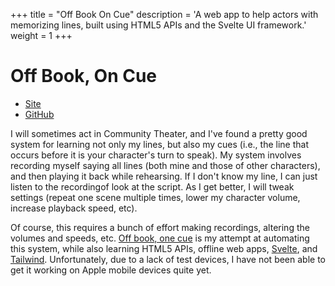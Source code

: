 +++
title = "Off Book On Cue"
description = 'A web app to help actors with memorizing lines, built using HTML5 APIs and the Svelte UI framework.'
weight = 1
+++

# Off Book, On Cue

* [Site](https://offbookoncue.com)
* [GitHub](https://github.com/markhildreth/off-book-on-cue)

I will sometimes act in Community Theater, and I've found a pretty good system for learning not only my lines, but also my cues (i.e., the line that occurs before it is your character's turn to speak). My system involves recording myself saying all lines (both mine and those of other characters), and then playing it back while rehearsing. If I don't know my line, I can just listen to the recordingof look at the script. As I get better, I will tweak settings (repeat one scene multiple times, lower my character volume, increase playback speed, etc).

Of course, this requires a bunch of effort making recordings, altering the volumes and speeds, etc. [Off book, one cue](https://offbookoncue.com) is my attempt at automating this system, while also learning HTML5 APIs, offline web apps, [Svelte](https://svelte.dev/), and [Tailwind](https://tailwindcss.com/). Unfortunately, due to a lack of test devices, I have not been able to get it working on Apple mobile devices quite yet.
